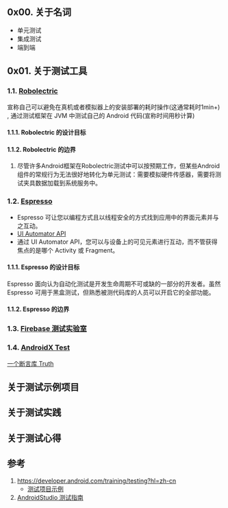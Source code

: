 


## 0x00. 关于名词
- 单元测试
- 集成测试
- 端到端



## 0x01. 关于测试工具

### 1.1. [Robolectric](http://robolectric.org/)
宣称自己可以避免在真机或者模拟器上的安装部署的耗时操作(这通常耗时1min+) , 通过测试框架在 JVM 中测试自己的 Android 代码(宣称时间用秒计算)

#### 1.1.1. Robolectric 的设计目标

#### 1.1.2. Robolectric 的边界
1. 尽管许多Android框架在Robolectric测试中可以按预期工作，但某些Android组件的常规行为无法很好地转化为单元测试：需要模拟硬件传感器，需要将测试夹具数据加载到系统服务中。

### 1.2. [Espresso](https://developer.android.com/training/testing/espresso?hl=zh-cn)

- Espresso 可让您以编程方式且以线程安全的方式找到应用中的界面元素并与之互动。
- [UI Automator API](https://developer.android.com/training/testing/ui-testing/uiautomator-testing?hl=zh-cn)
- 通过 UI Automator API，您可以与设备上的可见元素进行互动，而不管获得焦点的是哪个 Activity 或 Fragment。

#### 1.1.1. Espresso 的设计目标
Espresso 面向认为自动化测试是开发生命周期不可或缺的一部分的开发者。虽然 Espresso 可用于黑盒测试，但熟悉被测代码库的人员可以开启它的全部功能。

#### 1.1.2. Espresso 的边界



### 1.3. [Firebase 测试实验室](https://firebase.google.com/docs/test-lab/?hl=zh-cn)




### 1.4. [AndroidX Test](https://developer.android.com/training/testing/fundamentals?hl=zh-cn)

[一个断言库 Truth](https://truth.dev/)





## 关于测试示例项目





## 关于测试实践





## 关于测试心得





## 参考
1. https://developer.android.com/training/testing?hl=zh-cn
    - [测试项目示例](https://github.com/android/testing-samples)
2. [AndroidStudio 测试指南](https://developer.android.com/studio/test)